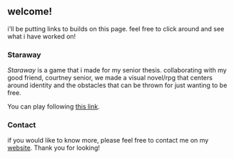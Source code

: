 ## welcome!

i'll be putting links to builds on this page. feel free to click around and see what i have worked on!

### Staraway

_Staraway_ is a game that i made for my senior thesis. collaborating with my good friend, courtney senior, we made a visual novel/rpg that centers around identity and the obstacles that can be thrown for just wanting to be free.

You can play following [this link]().

### Contact
if you would like to know more, please feel free to contact me on my [website](http://emilytouch.com). Thank you for looking!

